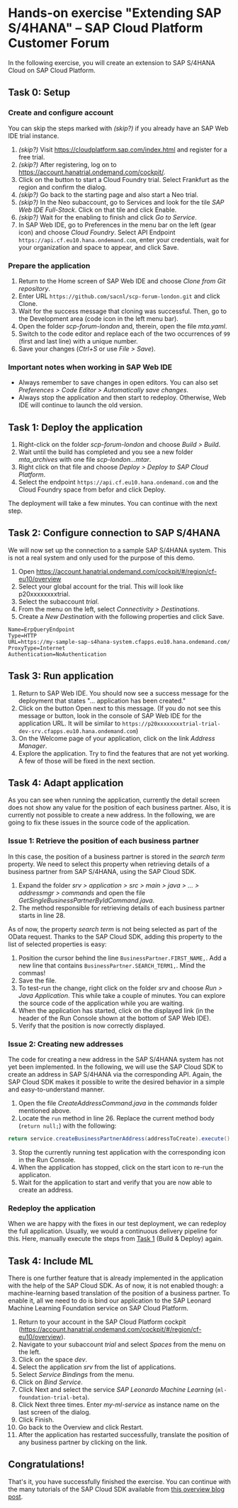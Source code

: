 # Hands-on exercise "Extending SAP S/4HANA" – SAP Cloud Platform Customer Forum

In the following exercise, you will create an extension to SAP S/4HANA Cloud on SAP Cloud Platform.

## Task 0: Setup

### Create and configure account
You can skip the steps marked with *(skip?)* if you already have an SAP Web IDE trial instance.
1. *(skip?)* Visit https://cloudplatform.sap.com/index.html and register for a free trial.
2. *(skip?)* After registering, log on to https://account.hanatrial.ondemand.com/cockpit/.
3. Click on the button to start a Cloud Foundry trial.
Select Frankfurt as the region and confirm the dialog.
3. *(skip?)* Go back to the starting page and also start a Neo trial.
4. *(skip?)* In the Neo subaccount, go to Services and look for the tile *SAP Web IDE Full-Stack*.
Click on that tile and click Enable.
5. *(skip?)* Wait for the enabling to finish and click *Go to Service*.
6. In SAP Web IDE, go to Preferences in the menu bar on the left (gear icon) and choose *Cloud Foundry*.
Select API Endpoint `https://api.cf.eu10.hana.ondemand.com`, enter your credentials, wait for your organization and space to appear, and click Save.

### Prepare the application
1. Return to the Home screen of SAP Web IDE and choose *Clone from Git repository*.
2. Enter URL `https://github.com/sacnl/scp-forum-london.git` and click Clone. 
3. Wait for the success message that cloning was successful.
Then, go to the Development area (code icon in the left menu bar).
7. Open the folder *scp-forum-london* and, therein, open the file *mta.yaml*.
8. Switch to the code editor and replace each of the two occurrences of `99` (first and last line) with a unique number.
9. Save your changes (*Ctrl+S* or use *File > Save*).

### Important notes when working in SAP Web IDE
* Always remember to save changes in open editors.
You can also set *Preferences > Code Editor > Automatically save changes*.
* Always stop the application and then start to redeploy.
Otherwise, Web IDE will continue to launch the old version.

## Task 1: Deploy the application
1. Right-click on the folder *scp-forum-london* and choose *Build > Build*.
2. Wait until the build has completed and you see a new folder *mta_archives* with one file *scp-london...mtar*.
3. Right click on that file and choose *Deploy > Deploy to SAP Cloud Platform*.
4. Select the endpoint `https://api.cf.eu10.hana.ondemand.com` and the Cloud Foundry space from befor and click Deploy.

The deployment will take a few minutes.
You can continue with the next step.

## Task 2: Configure connection to SAP S/4HANA
We will now set up the connection to a sample SAP S/4HANA system.
This is not a real system and only used for the purpose of this demo.

1. Open https://account.hanatrial.ondemand.com/cockpit/#/region/cf-eu10/overview
2. Select your global account for the trial.
This will look like p20xxxxxxxxtrial.
3. Select the subaccount *trial*.
4. From the menu on the left, select *Connectivity > Destinations*.
5. Create a *New Destination* with the following properties and click Save.
```
Name=ErpQueryEndpoint
Type=HTTP
URL=https://my-sample-sap-s4hana-system.cfapps.eu10.hana.ondemand.com/
ProxyType=Internet
Authentication=NoAuthentication
```

## Task 3: Run application
1. Return to SAP Web IDE.
You should now see a success message for the deployment that states "... application has been created."
2. Click on the button Open next to this message.
(If you do not see this message or button, look in the console of SAP Web IDE for the application URL.
It will be similar to `https://p20xxxxxxxxtrial-trial-dev-srv.cfapps.eu10.hana.ondemand.com`)
3. On the Welcome page of your application, click on the link *Address Manager*.
4. Explore the application.
Try to find the features that are not yet working.
A few of those will be fixed in the next section.

## Task 4: Adapt application
As you can see when running the application, currently the detail screen does not show any value for the position of each business partner.
Also, it is currently not possible to create a new address.
In the following, we are going to fix these issues in the source code of the application.

### Issue 1: Retrieve the position of each business partner
In this case, the position of a business partner is stored in the *search term* property.
We need to select this property when retrieving details of a business partner from SAP S/4HANA, using the SAP Cloud SDK.
1. Expand the folder *srv > application > src > main > java > ... > addressmgr > commands* and open the file *GetSingleBusinessPartnerByIdCommand.java*.
2. The method responsible for retrieving details of each business partner starts in line 28.

As of now, the property *search term* is not being selected as part of the OData request.
Thanks to the SAP Cloud SDK, adding this property to the list of selected properties is easy:
1. Position the cursor behind the line `BusinessPartner.FIRST_NAME,`.
Add a new line that contains `BusinessPartner.SEARCH_TERM1,`.
Mind the commas!
2. Save the file.
3. To test-run the change, right click on the folder *srv* and choose *Run > Java Application*.
This while take a couple of minutes.
You can explore the source code of the application while you are waiting.
4. When the application has started, click on the displayed link (in the header of the Run Console shown at the bottom of SAP Web IDE).
5. Verify that the position is now correctly displayed.

### Issue 2: Creating new addresses
The code for creating a new address in the SAP S/4HANA system has not yet been implemented.
In the following, we will use the SAP Cloud SDK to create an address in SAP S/4HANA via the corresponding API.
Again, the SAP Cloud SDK makes it possible to write the desired behavior in a simple and easy-to-understand manner. 

1. Open the file *CreateAddressCommand.java* in the *commands* folder mentioned above.
2. Locate the `run` method in line 26.
Replace the current method body (`return null;`) with the following:
```java
return service.createBusinessPartnerAddress(addressToCreate).execute();
```
3. Stop the currently running test application with the corresponding icon in the Run Console.
4. When the application has stopped, click on the start icon to re-run the applicaton.
5. Wait for the application to start and verify that you are now able to create an address.

### Redeploy the application
When we are happy with the fixes in our test deployment, we can redeploy the full application.
Usually, we would a continuous delivery pipeline for this. 
Here, manually execute the steps from [Task 1](#task-1-deploy-the-application) (Build & Deploy) again.

## Task 4: Include ML
There is one further feature that is already implemented in the application with the help of the SAP Cloud SDK.
As of now, it is not enabled though: a machine-learning based translation of the position of a business partner.
To enable it, all we need to do is bind our application to the SAP Leonard Machine Learning Foundation service on SAP Cloud Platform.

1. Return to your account in the SAP Cloud Platform cockpit (https://account.hanatrial.ondemand.com/cockpit/#/region/cf-eu10/overview).
2. Navigate to your subaccount *trial* and select *Spaces* from the menu on the left.
3. Click on the space *dev*.
4. Select the application *srv* from the list of applications.
5. Select *Service Bindings* from the menu.
6. Click on *Bind Service*.
7. Click Next and select the service *SAP Leonardo Machine Learning* (`ml-foundation-trial-beta`).
8. Click Next three times.
Enter *my-ml-service* as instance name on the last screen of the dialog.
9. Click Finish.
10. Go back to the Overview and click Restart.
11. After the application has restarted successfully, translate the position of any business partner by clicking on the link.

## Congratulations!
That's it, you have successfully finished the exercise.
You can continue with the many tutorials of the SAP Cloud SDK available from [this overview blog post](https://blogs.sap.com/2017/05/10/first-steps-with-sap-s4hana-cloud-sdk/).
